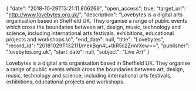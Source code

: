 {
  "date": "2018-10-29T13:21:11.806266", 
  "open_access": true, 
  "target_url": "http://www.lovebytes.org.uk/", 
  "description": "Lovebytes is a digital arts organisation based in Sheffield UK. They organise a range of public events which cross the boundaries between art, design, music, technology and science, including international arts festivals, exhibitions, educational projects and workshops.\n", 
  "end_date": null, 
  "title": "Lovebytes", 
  "record_id": "20181029T132111/mekBqn4L+tkR5ii2ZmVXew==", 
  "publisher": "lovebytes.org.uk", 
  "start_date": null, 
  "subject": "Live Art"
}

Lovebytes is a digital arts organisation based in Sheffield UK. They organise a range of public events which cross the boundaries between art, design, music, technology and science, including international arts festivals, exhibitions, educational projects and workshops.
